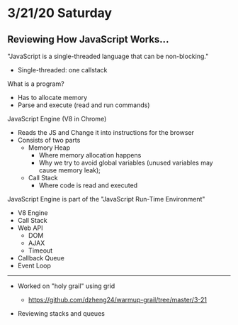 # 3/21/20 Saturday 

## Reviewing How JavaScript Works...

"JavaScript is a single-threaded language that can be non-blocking."
  - Single-threaded: one callstack

What is a program?
  - Has to allocate memory
  - Parse and execute (read and run commands)

JavaScript Engine (V8 in Chrome)
  - Reads the JS and Change it into instructions for the browser
  - Consists of two parts 
    - Memory Heap
      - Where memory allocation happens 
      - Why we try to avoid global variables (unused variables may cause memory leak);
    - Call Stack
      - Where code is read and executed 

JavaScript Engine is part of the "JavaScript Run-Time Environment"
  - V8 Engine
  - Call Stack
  - Web API
    - DOM 
    - AJAX 
    - Timeout
  - Callback Queue
  - Event Loop 

---

- Worked on "holy grail" using grid 
  - https://github.com/dzheng24/warmup-grail/tree/master/3-21
  
- Reviewing stacks and queues

